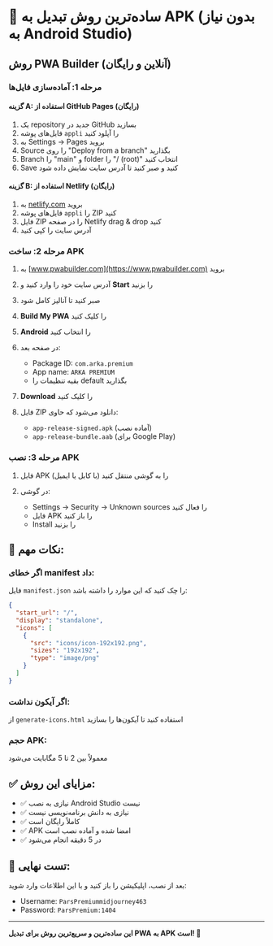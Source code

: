 # 🚀 ساده‌ترین روش تبدیل به APK (بدون نیاز به Android Studio)

## روش PWA Builder (آنلاین و رایگان)

### مرحله 1: آماده‌سازی فایل‌ها

#### گزینه A: استفاده از GitHub Pages (رایگان)
1. یک repository جدید در GitHub بسازید
2. فایل‌های پوشه `appli` را آپلود کنید
3. به Settings → Pages بروید
4. Source را روی "Deploy from a branch" بگذارید
5. Branch را "main" و folder را "/ (root)" انتخاب کنید
6. Save کنید و صبر کنید تا آدرس سایت نمایش داده شود

#### گزینه B: استفاده از Netlify (رایگان)
1. به [netlify.com](https://www.netlify.com) بروید
2. فایل‌های پوشه `appli` را ZIP کنید
3. فایل ZIP را در صفحه Netlify drag & drop کنید
4. آدرس سایت را کپی کنید

### مرحله 2: ساخت APK

1. به [www.pwabuilder.com](https://www.pwabuilder.com) بروید

2. آدرس سایت خود را وارد کنید و **Start** را بزنید

3. صبر کنید تا آنالیز کامل شود

4. **Build My PWA** را کلیک کنید

5. **Android** را انتخاب کنید

6. در صفحه بعد:
   - Package ID: `com.arka.premium`
   - App name: `ARKA PREMIUM`
   - بقیه تنظیمات را default بگذارید

7. **Download** را کلیک کنید

8. فایل ZIP دانلود می‌شود که حاوی:
   - `app-release-signed.apk` (آماده نصب)
   - `app-release-bundle.aab` (برای Google Play)

### مرحله 3: نصب APK

1. فایل APK را به گوشی منتقل کنید (با کابل یا ایمیل)

2. در گوشی:
   - Settings → Security → Unknown sources را فعال کنید
   - فایل APK را باز کنید
   - Install را بزنید

## 🎯 نکات مهم:

### اگر خطای manifest داد:
فایل `manifest.json` را چک کنید که این موارد را داشته باشد:
```json
{
  "start_url": "/",
  "display": "standalone",
  "icons": [
    {
      "src": "icons/icon-192x192.png",
      "sizes": "192x192",
      "type": "image/png"
    }
  ]
}
```

### اگر آیکون نداشت:
از `generate-icons.html` استفاده کنید تا آیکون‌ها را بسازید

### حجم APK:
معمولاً بین 2 تا 5 مگابایت می‌شود

## ✅ مزایای این روش:

- ✅ نیازی به نصب Android Studio نیست
- ✅ نیازی به دانش برنامه‌نویسی نیست
- ✅ کاملاً رایگان است
- ✅ APK امضا شده و آماده نصب است
- ✅ در 5 دقیقه انجام می‌شود

## 📱 تست نهایی:

بعد از نصب، اپلیکیشن را باز کنید و با این اطلاعات وارد شوید:
- Username: `ParsPremiummidjourney463`
- Password: `ParsPremium:1404`

---

**این ساده‌ترین و سریع‌ترین روش برای تبدیل PWA به APK است! 🎉**

